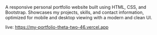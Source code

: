 A responsive personal portfolio website built using HTML, CSS, and Bootstrap. Showcases my projects, skills, and contact information, optimized for mobile and desktop viewing with a modern and clean UI.

live: https://my-portfolio-theta-two-46.vercel.app
